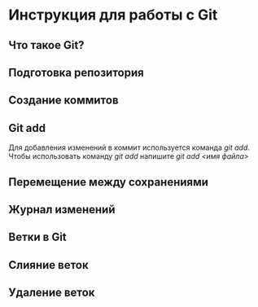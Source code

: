 # Инструкция для работы с Git

## Что такое Git?

## Подготовка репозитория

## Создание коммитов

## Git add
Для добавления изменений в коммит используется команда *git add*. Чтобы использовать команду *git add* напишите *git add <имя файла>*
## Перемещение между сохранениями

## Журнал изменений

## Ветки в Git


## Слияние веток

## Удаление веток